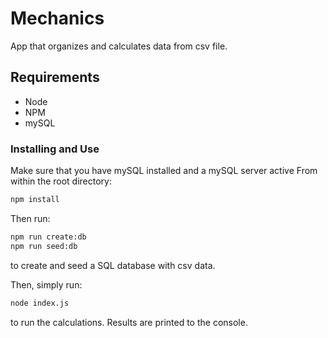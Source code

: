 # Mechanics
App that organizes and calculates data from csv file.

## Requirements
- Node
- NPM
- mySQL

### Installing and Use
Make sure that you have mySQL installed and a mySQL server active
From within the root directory:

```sh
npm install
```

Then run: 

```sh
npm run create:db
npm run seed:db
```
to create and seed a SQL database with csv data.

Then, simply run:

```sh
node index.js
```

to run the calculations. Results are printed to the console.